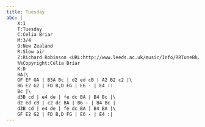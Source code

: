 ```yaml
---
title: Tuesday
abc: |
    X:1
    T:Tuesday
    C:Celia Briar
    M:3/4
    O:New Zealand
    R:Slow air
    Z:Richard Robinson <URL:http://www.leeds.ac.uk/music/Info/RRTuneBk/contact.html>
    %%Copyright:Celia Briar
    K:D
    BA|\
    GF EF GA | B3A Bc | d2 ed cB | A2 B2 c2 |\
    BG E2 G2 | FD B,D FG | E6 - | E4 ::
    Bc |\
    d3B cd | e4 de | fe dc BA | B4 Bc |\
    d2 ed cB | c2 dc BA | B6 - | B4 Bc |
    d3B cd | e4 de | fe dc BA | B4 BA |\
    GF E2 G2 | FD B,D FG | E6 - | E4 :|
---
```


